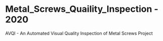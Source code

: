 # Metal_Screws_Quaility_Inspection - 2020
AVQI - An Automated Visual Quality Inspection of Metal Screws Project 
